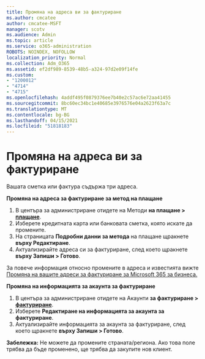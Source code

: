 ```yaml
---
title: Промяна на адреса ви за фактуриране
ms.author: cmcatee
author: cmcatee-MSFT
manager: scotv
ms.audience: Admin
ms.topic: article
ms.service: o365-administration
ROBOTS: NOINDEX, NOFOLLOW
localization_priority: Normal
ms.collection: Adm_O365
ms.assetid: ef2df989-8539-48b5-a324-97d2e09f14fe
ms.custom:
- "1200012"
- "4714"
- "4715"
ms.openlocfilehash: 4addf495f0879376ee7b40e2c57ac6e72aa41455
ms.sourcegitcommit: 8bc60ec34bc1e40685e3976576e04a2623f63a7c
ms.translationtype: MT
ms.contentlocale: bg-BG
ms.lasthandoff: 04/15/2021
ms.locfileid: "51818183"
---
```

# <a name="change-your-billing-address"></a>Промяна на адреса ви за фактуриране

Вашата сметка или фактура съдържа три адреса.

**Промяна на адреса за фактуриране за метод на плащане**

1. В центъра за администриране отидете на Методи **на плащане > [плащане](https://go.microsoft.com/fwlink/p/?linkid=2018806)**.
2. Изберете кредитната карта или банковата сметка, която искате да промените.
3. На страницата **Подробни данни за метода** на плащане щракнете **върху Редактиране**.
4. Актуализирайте адреса си за фактуриране, след което щракнете **върху Запиши > Готово**.

За повече информация относно промените в адреса и известията вижте [Промяна на вашите адреси за фактуриране за Microsoft 365 за бизнеса.](https://docs.microsoft.com/microsoft-365/commerce/billing-and-payments/change-your-billing-addresses?view=o365-worldwide)

**Промяна на информацията за акаунта за фактуриране**

1. В центъра за администриране отидете на Акаунти **за фактуриране > [фактуриране](https://admin.microsoft.com/Adminportal/Home?source=applauncher#/BillingAccounts/billing-accounts)**.
2. Изберете **Редактиране на информацията за акаунта за фактуриране**.
3. Актуализирайте информацията за акаунта за фактуриране, след което щракнете **върху Запиши > Готово**.

**Забележка:** Не можете да промените страната/региона. Ако това поле трябва да бъде променено, ще трябва да закупите нов клиент.
